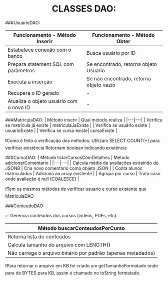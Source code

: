 <h1 align="center"> CLASSES DAO: </h1>

###UsuarioDAO:

| Funcionamento - Método Inserir | Funcionamento - Método Obter | 
|---|---|
| Estabelece conexão com o banco | Busca usuário por ID | 
| Prepara statement SQL com parâmetros | Se encontrado, retorna objeto Usuario | 
| Executa a inserção | Se não encontrado, retorna objeto vazio | 
| Recupera o ID gerado | - | 
| Atualiza o objeto usuário com o novo ID | - | 

###MatriculaDAO:
| Método inserir | Qual método realiza |
|---|---|
| Verifica se matrícula já existe | matriculaJaExiste |
| Verifica se usuário existe | usuarioExiste |
| Verifica se curso existe| cursoExiste |

❗Como é feito a verificação dos métodos:
Utilizam SELECT COUNT(*) para verificar existência
Retornam boolean indicando existência

###CursoDAO:
| Método listarCursosComDetalhes | Método adicionarComentario |
|---|---|
| Calcula média de avaliações extraindo do JSONB | Cria novo comentário como objeto JSON |
| Conta alunos matriculados | Adiciona ao array existente |
| Agrupa por curso | Trata caso onde avaliação é null (COALESCE) |

❗Tem os mesmos métodos de verificar usuario e curso existente que MatriculaDAO

###ConteudoDAO:

✅ Gerencia conteúdos dos cursos (vídeos, PDFs, etc).

| Método buscarConteudosPorCurso |
|---|
| Retorna lista de conteúdos | 
| Calcula tamanho do arquivo com LENGTH() | 
| Não carrega o arquivo binário por padrão (apenas metadados) | 

❗Para retornar o arquivo em KB foi criado um getTamanhoFormatado onde para de BYTES para KB, assim é chamado no toString formatado.

